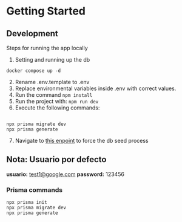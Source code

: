 # Getting Started

## Development
Steps for running the app locally

1. Setting and running up the db
```
docker compose up -d
```
2. Rename .env.template to .env
3. Replace environmental variables inside .env with correct values.
4. Run the command ```npm install```
5. Run the project with: ```npm run dev```
6. Execute the following commands:
```

npx prisma migrate dev
npx prisma generate

```
7. Navigate to [this enpoint](localhost:3000/api/seed) to force the db seed process

## Nota: Usuario por defecto
__usuario:__ test1@google.com
__password:__ 123456

### Prisma commands
```
npx prisma init
npx prisma migrate dev
npx prisma generate

```
